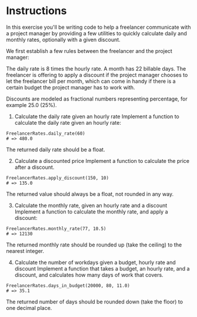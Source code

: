 # Instructions
In this exercise you'll be writing code to help a freelancer communicate with a project manager by providing a few utilities to quickly calculate daily and monthly rates, optionally with a given discount.

We first establish a few rules between the freelancer and the project manager:

The daily rate is 8 times the hourly rate.
A month has 22 billable days.
The freelancer is offering to apply a discount if the project manager chooses to let the freelancer bill per month, which can come in handy if there is a certain budget the project manager has to work with.

Discounts are modeled as fractional numbers representing percentage, for example 25.0 (25%).

1. Calculate the daily rate given an hourly rate
Implement a function to calculate the daily rate given an hourly rate:

```
FreelancerRates.daily_rate(60)
# => 480.0
```

The returned daily rate should be a float.

2. Calculate a discounted price
Implement a function to calculate the price after a discount.

```
FreelancerRates.apply_discount(150, 10)
# => 135.0
```

The returned value should always be a float, not rounded in any way.

3. Calculate the monthly rate, given an hourly rate and a discount
Implement a function to calculate the monthly rate, and apply a discount:

```
FreelancerRates.monthly_rate(77, 10.5)
# => 12130
```

The returned monthly rate should be rounded up (take the ceiling) to the nearest integer.

4. Calculate the number of workdays given a budget, hourly rate and discount
Implement a function that takes a budget, an hourly rate, and a discount, and calculates how many days of work that covers.

```
FreelancerRates.days_in_budget(20000, 80, 11.0)
# => 35.1
```

The returned number of days should be rounded down (take the floor) to one decimal place.